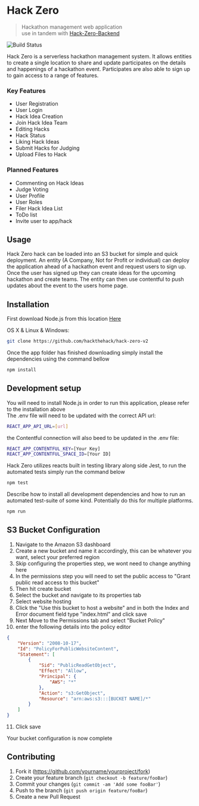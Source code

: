 # Hack Zero
> Hackathon management web application <br>use in tandem with [Hack-Zero-Backend](https://github.com/hackthehack/hack-zero-v2-backend)

![Build Status](https://github.com/hackthehack/hack-zero-v2/workflows/Build%20and%20Deploy/badge.svg)

Hack Zero is a serverless hackathon management system. It allows entities to create a single location to share
and update participates on the details and happenings of a hackathon event.
Participates are also able to sign up to gain access to a range of features.

### Key Features
 * User Registration
 * User Login
 * Hack Idea Creation
 * Join Hack Idea Team
 * Editing Hacks
 * Hack Status
 * Liking Hack Ideas
 * Submit Hacks for Judging
 * Upload Files to Hack

### Planned Features
 * Commenting on Hack Ideas
 * Judge Voting
 * User Profile
 * User Roles
 * Filer Hack Idea List
 * ToDo list
 * Invite user to app/hack

## Usage

Hack Zero hack can be loaded into an S3 bucket for simple and quick deployment. An entity (A Company, Not for Profit or individual) can deploy the application ahead of a hackathon event and request users to sign up. Once the user has signed up they can create ideas for the upcoming hackathon and create teams. The entity can then use contentful to push updates about the event to the users home page.

## Installation

First download Node.js from this location [Here](https://nodejs.org/en/)

OS X & Linux & Windows:

```sh
git clone https://github.com/hackthehack/hack-zero-v2
```
Once the app folder has finished downloading simply install the dependencies using the command bellow
```sh
npm install
```

## Development setup

You will need to install Node.js in order to run this application, please refer to the installation above
<br>
The .env file will need to be updated with the correct API url:
```sh
REACT_APP_API_URL=[url]
```
the Contentful connection will also beed to be updated in the .env file:
```sh
REACT_APP_CONTENTFUL_KEY=[Your Key]
REACT_APP_CONTENTFUL_SPACE_ID=[Your ID]
```
Hack Zero utilizes reacts built in testing library along side Jest, to run the automated tests simply run the command below
```sh
npm test
```
Describe how to install all development dependencies and how to run an automated test-suite of some kind. Potentially do this for multiple platforms.

```sh
npm run
```

## S3 Bucket Configuration
1. Navigate to the Amazon S3 dashboard
2. Create a new bucket and name it accordingly, this can be whatever you want, select your preferred region 
3. Skip configuring the properties step, we wont need to change anything here
4. In the permissions step you will need to set the public access to "Grant public read access to this bucket"
5. Then hit create bucket
6. Select the bucket and navigate to its properties tab
7. Select website hosting
8. Click the "Use this bucket to host a website" and in both the Index and Error document field type "index.html" and click save
9. Next Move to the Permissions tab and select "Bucket Policy"
10. enter the following details into the policy editor
```JSON
{
    "Version": "2008-10-17",
    "Id": "PolicyForPublicWebsiteContent",
    "Statement": [
        {
            "Sid": "PublicReadGetObject",
            "Effect": "Allow",
            "Principal": {
                "AWS": "*"
            },
            "Action": "s3:GetObject",
            "Resource": "arn:aws:s3:::[BUCKET NAME]/*"
        }
    ]
}
```
11. Click save

Your bucket configuration is now complete

## Contributing

1. Fork it (<https://github.com/yourname/yourproject/fork>)
2. Create your feature branch (`git checkout -b feature/fooBar`)
3. Commit your changes (`git commit -am 'Add some fooBar'`)
4. Push to the branch (`git push origin feature/fooBar`)
5. Create a new Pull Request
